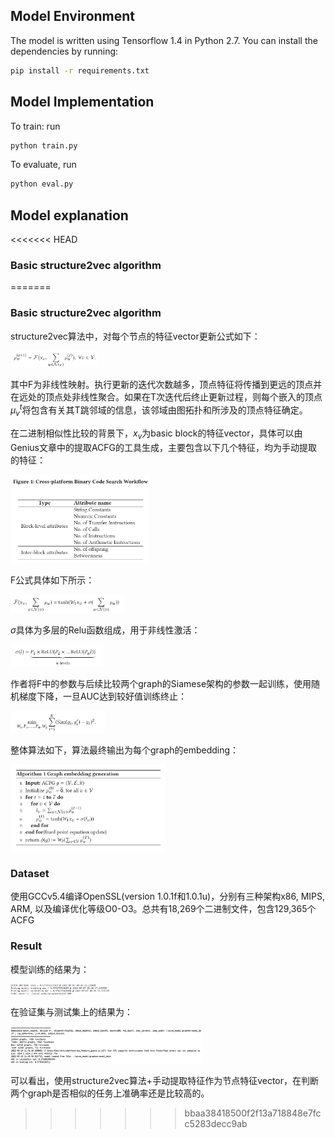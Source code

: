
## Model Environment
The model is written using Tensorflow 1.4 in Python 2.7. You can install the dependencies by running:
```bash
pip install -r requirements.txt
```

## Model Implementation
To train: run
```bash
python train.py
```

To evaluate, run
```bash
python eval.py
```

## Model explanation
<<<<<<< HEAD
### Basic structure2vec algorithm
=======
### Basic structure2vec algorithm

structure2vec算法中，对每个节点的特征vector更新公式如下：

<img src="https://github.com/yanyou426/GNN-Re-Implementation/blob/main/Struc2vec/img/point.png" style="zoom:30%;"/>

其中F为非线性映射。执行更新的迭代次数越多，顶点特征将传播到更远的顶点并在远处的顶点处非线性聚合。如果在T次迭代后终止更新过程，则每个嵌入的顶点$\mu _v^t$将包含有关其T跳邻域的信息，该邻域由图拓扑和所涉及的顶点特征确定。

在二进制相似性比较的背景下，$x_v$为basic block的特征vector，具体可以由Genius文章中的提取ACFG的工具生成，主要包含以下几个特征，均为手动提取的特征：

<img src="https://github.com/yanyou426/GNN-Re-Implementation/blob/main/Struc2vec/img/features.png" style="zoom:30%;"/>

F公式具体如下所示：

<img src="https://github.com/yanyou426/GNN-Re-Implementation/blob/main/Struc2vec/img/function.png" style="zoom:30%;"/>

$\sigma$具体为多层的Relu函数组成，用于非线性激活：

<img src="https://github.com/yanyou426/GNN-Re-Implementation/blob/main/Struc2vec/img/relu.png" style="zoom:30%;"/>

作者将F中的参数与后续比较两个graph的Siamese架构的参数一起训练，使用随机梯度下降，一旦AUC达到较好值训练终止：

<img src="https://github.com/yanyou426/GNN-Re-Implementation/blob/main/Struc2vec/img/lossfunc.png" style="zoom:30%;"/>

整体算法如下，算法最终输出为每个graph的embedding：

<img src="https://github.com/yanyou426/GNN-Re-Implementation/blob/main/Struc2vec/img/algorithm.png" style="zoom:30%;"/>

### Dataset
使用GCCv5.4编译OpenSSL(version 1.0.1f和1.0.1u)，分别有三种架构x86, MIPS, ARM, 以及编译优化等级O0-O3。总共有18,269个二进制文件，包含129,365个ACFG

### Result

模型训练的结果为：

<img src="https://github.com/yanyou426/GNN-Re-Implementation/blob/main/Struc2vec/img/train.png" style="zoom:30%;"/>

在验证集与测试集上的结果为：

<img src="https://github.com/yanyou426/GNN-Re-Implementation/blob/main/Struc2vec/img/eval.png" style="zoom:30%;"/>

可以看出，使用structure2vec算法+手动提取特征作为节点特征vector，在判断两个graph是否相似的任务上准确率还是比较高的。

>>>>>>> bbaa38418500f2f13a718848e7fcc5283decc9ab
